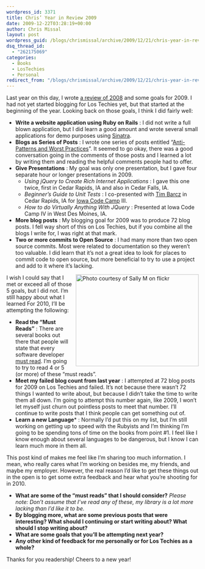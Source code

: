```yaml
---
wordpress_id: 3371
title: Chris’ Year in Review 2009
date: 2009-12-22T03:28:19+00:00
author: Chris Missal
layout: post
wordpress_guid: /blogs/chrismissal/archive/2009/12/21/chris-year-in-review-2009.aspx
dsq_thread_id:
  - "262175069"
categories:
  - Books
  - LosTechies
  - Personal
redirect_from: "/blogs/chrismissal/archive/2009/12/21/chris-year-in-review-2009.aspx/"
---
```

Last year on this day, I wrote <a href="http://dumpsterdoggy.com/articles/?chris-year-in-review-2008" target="_blank">a review of 2008</a> and some goals for 2009. I had not yet started blogging for Los Techies yet, but that started at the beginning of the year. Looking back on those goals, I think I did fairly well:

  * **Write a website application using Ruby on Rails** : I did not write a full blown application, but I did learn a good amount and wrote several small applications for demo purposes using <a href="http://github.com/sinatra/sinatra" rel="nofollow" target="_blank">Sinatra</a>. 
  * **Blogs as Series of Posts** : I wrote one series of posts entitled “[Anti-Patterns and Worst Practices](/blogs/chrismissal/archive/2009/05/26/anti-patterns-and-worst-practices-you-re-doing-it-wrong.aspx)”. It seemed to go okay, there was a good conversation going in the comments of those posts and I learned a lot by writing them and reading the helpful comments people had to offer. 
  * **Give Presentations** : My goal was only one presentation, but I gave four separate hour or longer presentations in 2009. 
      * _Using jQuery to Create Rich Internet Applications_ : I gave this one twice, first in Cedar Rapids, IA and also in Cedar Falls, IA. 
      * _Beginner’s Guide to Unit Tests_ : I co-presented with <a href="http://devlicio.us/blogs/tim_barcz/" rel="nofollow">Tim Barcz</a> in Cedar Rapids, IA for <a href="http://iowacodecamp.com/" rel="nofollow">Iowa Code Camp</a> III. 
      * _How to do Virtually Anything With JQuery_ : Presented at Iowa Code Camp IV in West Des Moines, IA. 
  * **More blog posts** : My blogging goal for 2009 was to produce 72 blog posts. I fell way short of this on Los Techies, but if you combine all the blogs I write for, I was right at that mark. 
  * **Two or more commits to Open Source** : I had many more than two open source commits. Most were related to documentation so they weren’t too valuable. I did learn that it’s not a great idea to look for places to commit code to open source, but more beneficial to try to use a project and add to it where it’s lacking. 

<a title="Photo courtesy of Sally M" href="http://www.flickr.com/photos/sally_12/339912423/" rel="license"><img style="border-right-width: 0px;margin: 0px 0px 0px 10px;border-top-width: 0px;border-bottom-width: 0px;border-left-width: 0px" border="0" alt="Photo courtesy of Sally M on flickr" align="right" src="http://farm1.static.flickr.com/151/339912423_4416699c99.jpg" width="322" height="240" /></a>I wish I could say that I met or exceed all of those 5 goals, but I did not. I’m still happy about what I learned For 2010, I’ll be attempting the following: 

  * **Read the “Must Reads”** : There are several books out there that people will state that every software developer <u>must read</u>. I’m going to try to read 4 or 5 (or more) of these “must reads”. 
  * **Meet my failed blog count from last year** : I attempted at 72 blog posts for 2009 on Los Techies and failed. It’s not because there wasn’t 72 things I wanted to write about, but because I didn’t take the time to write them all down. I’m going to attempt this number again, like 2009, I won’t let myself just churn out pointless posts to meet that number. I’ll continue to write posts that I think people can get something out of. 
  * **Learn a new Language*** : Normally I’d put this on my list, but I’m still working on getting up to speed with the Rubyists and I’m thinking I’m going to be spending tons of time on the books from point #1. I feel like I know enough about several languages to be dangerous, but I know I can learn much more in them all.

This post kind of makes me feel like I’m sharing too much information. I mean, who really cares what I’m working on besides me, my friends, and maybe my employer. However, the real reason I’d like to get these things out in the open is to get some extra feedback and hear what you’re shooting for in 2010.

  * **What are some of the “must reads” that I should consider?** _Please note: Don’t assume that I’ve read any of these, my library is a lot more lacking than I’d like it to be._
  * **By blogging more, what are some previous posts that were interesting? What should I continuing or start writing about? What should I stop writing about?**
  * **What are some goals that you’ll be attempting next year?**
  * **Any other kind of feedback for me personally or for Los Techies as a whole?**

Thanks for you readership! Cheers to a new year!